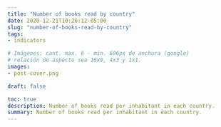 ```yaml
---
title: "Number of books read by country"
date: 2020-12-21T10:26:12-05:00
slug: "number-of-books-read-by-country"
tags: 
- indicators

# Imágenes: cant. max. 6 - min. 696px de anchura (google)
# relación de aspecto sea 16x9, 4x3 y 1x1.
images: 
- post-cover.png

draft: false

toc: true
description: Number of books read per inhabitant in each country.
summary: Number of books read per inhabitant in each country.
---
```


